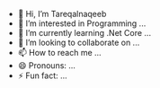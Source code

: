 - 👋 Hi, I’m Tareqalnaqeeb
- 👀 I’m interested in Programming ...
- 🌱 I’m currently learning .Net Core ...
- 💞️ I’m looking to collaborate on ...
- 📫 How to reach me ...
- 😄 Pronouns: ...
- ⚡ Fun fact: ...

<!---
Tareqalnaqeeb2024/Tareqalnaqeeb2024 is a ✨ special ✨ repository because its `README.md` (this file) appears on your GitHub profile.
You can click the Preview link to take a look at your changes.
--->
